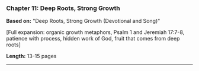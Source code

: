 ### Chapter 11: Deep Roots, Strong Growth
**Based on:** "Deep Roots, Strong Growth (Devotional and Song)"

[Full expansion: organic growth metaphors, Psalm 1 and Jeremiah 17:7-8, patience with process, hidden work of God, fruit that comes from deep roots]

**Length:** 13-15 pages

---

